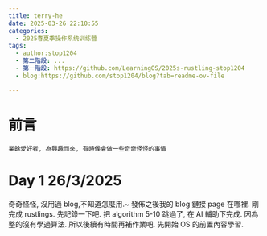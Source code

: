 ```yaml
---
title: terry-he
date: 2025-03-26 22:10:55
categories:
  - 2025春夏季操作系统训练营
tags:
  - author:stop1204
  - 第二階段: ...
  - 第一階段: https://github.com/LearningOS/2025s-rustling-stop1204
  - blog:https://github.com/stop1204/blog?tab=readme-ov-file

---
```


# 前言
`業餘愛好者, 為興趣而來, 有時候會做一些奇奇怪怪的事情`

# Day 1 26/3/2025
奇奇怪怪, 沒用過 blog,不知道怎麼用.~ 發佈之後我的 blog 鏈接 page 在哪裡.
剛完成 rustlings. 先記錄一下吧. 把 algorithm 5-10 跳過了, 在 AI 輔助下完成. 因為整的沒有學過算法. 所以後續有時間再補作業吧. 先開始 OS 的前置內容學習.

